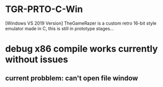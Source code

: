# TGR-PRTO-C-Win
[Windows VS 2019 Version] TheGameRazer is a custom retro 16-bit style emulator made in C, this is still in prototype stages...
# debug x86 compile works currently without issues
## current probblem: can't open file window
